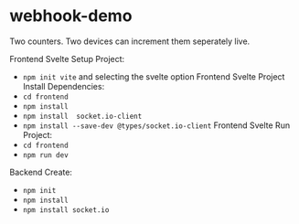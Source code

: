 # webhook-demo
Two counters. Two devices can increment them seperately live.

Frontend Svelte Setup Project:
  - `npm init vite` and selecting the svelte option
Frontend Svelte Project Install Dependencies:
  - `cd frontend`
  - `npm install`
  - `npm install  socket.io-client` 
  - `npm install --save-dev @types/socket.io-client`
Frontend Svelte Run Project:
  - `cd frontend`
  - `npm run dev`

Backend Create:
  - `npm init`
  - `npm install`
  - `npm install socket.io`
